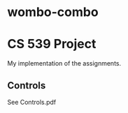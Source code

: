 # wombo-combo
CS 539 Project
==============

My implementation of the assignments.

Controls
--------------
See Controls.pdf